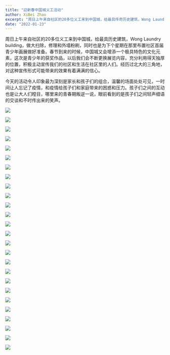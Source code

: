 ```yaml
---
title: "迎新春中国城义工活动"
author: XiBei Zhao
excerpt: "周日上午来自社区的20多位义工来到中国城，给最具传奇历史建筑，Wong Laundry building，做大扫除，修理和外墙粉刷，同时也是为下个星期在那里布置社区首届青少年画展做好准备。春节到来的时候，中国城又会增添一个极具特色的文化元素，这次是青少年的获奖作品，以后我们会不断更换展览内容，充分利用得天独厚的位置，积极主动宣传我们的社区和生活在社区里的人们。今天的活动令人印象最为深刻是家长和孩子们的组合，温馨的场面处处可见，一时间让人忘记了疫情，和疫情给孩子们和家庭带来的困惑和压力。"
date: "2022-01-23"
---
```


周日上午来自社区的20多位义工来到中国城，给最具历史建筑，Wong Laundry building，做大扫除，修理和外墙粉刷，同时也是为下个星期在那里布置社区首届青少年画展做好准备。春节到来的时候，中国城又会增添一个极具特色的文化元素，这次是青少年的获奖作品，以后我们会不断更换展览内容，充分利用得天独厚的位置，积极主动宣传我们的社区和生活在社区里的人们。经历过北大的三角地，对这种宣传形式可能带来的效果有着满满的信心。

今天的活动令人印象最为深刻是家长和孩子们的组合，温馨的场面处处可见，一时间让人忘记了疫情，和疫情给孩子们和家庭带来的困惑和压力。孩子们之间的互动也是让大人们瞠目，哪里来的青春期叛逆一说，眼前看到的是孩子们之间轻声细语的交谈和不时传出来的笑声。

![](https://res.cloudinary.com/dhngj18do/image/upload/f_auto,q_auto/v1/images/Wechat%20Image_20220124004700)

![](https://res.cloudinary.com/dhngj18do/image/upload/f_auto,q_auto/v1/images/Wechat%20Image_20220124004652)

![](https://res.cloudinary.com/dhngj18do/image/upload/f_auto,q_auto/v1/images/Wechat%20Image_20220124004639)

![](https://res.cloudinary.com/dhngj18do/image/upload/f_auto,q_auto/v1/images/Wechat%20Image_20220124004633)

![](https://res.cloudinary.com/dhngj18do/image/upload/f_auto,q_auto/v1/images/Wechat%20Image_20220124004626)

![](https://res.cloudinary.com/dhngj18do/image/upload/f_auto,q_auto/v1/images/Wechat%20Image_20220124004618)

![](https://res.cloudinary.com/dhngj18do/image/upload/f_auto,q_auto/v1/images/Wechat%20Image_20220124004612)

![](https://res.cloudinary.com/dhngj18do/image/upload/f_auto,q_auto/v1/images/Wechat%20Image_20220124004605)

![](https://res.cloudinary.com/dhngj18do/image/upload/f_auto,q_auto/v1/images/Wechat%20Image_20220124004556)

![](https://res.cloudinary.com/dhngj18do/image/upload/f_auto,q_auto/v1/images/Wechat%20Image_20220124004549)

![](https://res.cloudinary.com/dhngj18do/image/upload/f_auto,q_auto/v1/images/Wechat%20Image_20220124004541)

![](https://res.cloudinary.com/dhngj18do/image/upload/f_auto,q_auto/v1/images/Wechat%20Image_20220124004532)

![](https://res.cloudinary.com/dhngj18do/image/upload/f_auto,q_auto/v1/images/Wechat%20Image_20220124004524)

![](https://res.cloudinary.com/dhngj18do/image/upload/f_auto,q_auto/v1/images/Wechat%20Image_20220124004517)

![](https://res.cloudinary.com/dhngj18do/image/upload/f_auto,q_auto/v1/images/Wechat%20Image_20220124004510)

![](https://res.cloudinary.com/dhngj18do/image/upload/f_auto,q_auto/v1/images/Wechat%20Image_20220124004502)

![](https://res.cloudinary.com/dhngj18do/image/upload/f_auto,q_auto/v1/images/Wechat%20Image_20220124004455)

![](https://res.cloudinary.com/dhngj18do/image/upload/f_auto,q_auto/v1/images/Wechat%20Image_20220124004447)

![](https://res.cloudinary.com/dhngj18do/image/upload/f_auto,q_auto/v1/images/Wechat%20Image_20220124004440)

![](https://res.cloudinary.com/dhngj18do/image/upload/f_auto,q_auto/v1/images/Wechat%20Image_20220124004432)

![](https://res.cloudinary.com/dhngj18do/image/upload/f_auto,q_auto/v1/images/Wechat%20Image_20220124004424)

![](https://res.cloudinary.com/dhngj18do/image/upload/f_auto,q_auto/v1/images/Wechat%20Image_20220124004416)

![](https://res.cloudinary.com/dhngj18do/image/upload/f_auto,q_auto/v1/images/Wechat%20Image_20220124004408)

![](https://res.cloudinary.com/dhngj18do/image/upload/f_auto,q_auto/v1/images/Wechat%20Image_20220124004359)

![](https://res.cloudinary.com/dhngj18do/image/upload/f_auto,q_auto/v1/images/Wechat%20Image_20220124004312)

![](https://res.cloudinary.com/dhngj18do/image/upload/f_auto,q_auto/v1/images/Wechat%20Image_20220124004349)
